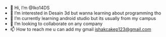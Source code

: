 - 👋 Hi, I’m @Iko14DS
- 👀 I’m interested in Desain 3d but wanna learning about programming tho
- 🌱 I’m currently learning android studio but its usually from my campus
- 💞️ I’m looking to collaborate on any company
- 📫 How to reach me u can add my gmail ishakcakep123@gmail.com

<!---
Iko14DS/Iko14DS is a ✨ special ✨ repository because its `README.md` (this file) appears on your GitHub profile.
You can click the Preview link to take a look at your changes.
--->
